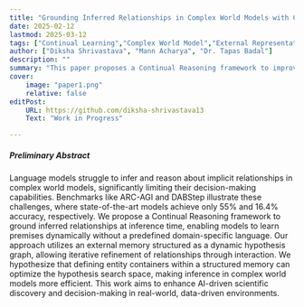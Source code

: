 ```yaml
---
title: "Grounding Inferred Relationships in Complex World Models with Continual Reasoning" 
date: 2025-02-12
lastmod: 2025-03-12
tags: ["Continual Learning","Complex World Model","External Representation","Deep Causal Relationships", "Scientific Discovery"]
author: ["Diksha Shrivastava", "Mann Acharya", "Dr. Tapas Badal"]
description: "" 
summary: "This paper proposes a Continual Reasoning framework to improve language models' ability to infer relationships in complex world models like ARC-AGI and DABStep. By leveraging a structured external memory for hypothesis generation and refinement, our approach allows models to iteratively learn relationships at inference time, enhancing their adaptability to out-of-distribution tasks." 
cover:
    image: "paper1.png"
    relative: false
editPost:
    URL: https://github.com/diksha-shrivastava13
    Text: "Work in Progress"

---
```


##### Preliminary Abstract

Language models struggle to infer and reason about implicit relationships in complex world models, significantly limiting
their decision-making capabilities. Benchmarks like ARC-AGI and DABStep illustrate these challenges, where state-of-the-art
models achieve only 55% and 16.4% accuracy, respectively. We propose a Continual Reasoning framework to ground inferred
relationships at inference time, enabling models to learn premises dynamically without a predefined domain-specific language.
Our approach utilizes an external memory structured as a dynamic hypothesis graph, allowing iterative refinement of 
relationships through interaction. We hypothesize that defining entity containers within a structured memory can optimize 
the hypothesis search space, making inference in complex world models more efficient. This work aims to enhance AI-driven 
scientific discovery and decision-making in real-world, data-driven environments.
